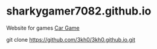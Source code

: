 # sharkygamer7082.github.io
Website for games
[Car Game](https://3hk0.netlify.app/projects/scrapmetal/index.html)


git clone https://github.com/3kh0/3kh0.github.io.git
